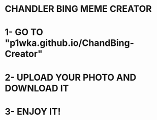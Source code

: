 # CHANDLER BING MEME CREATOR

# 1- GO TO "p1wka.github.io/ChandBing-Creator"

# 2- UPLOAD YOUR PHOTO AND DOWNLOAD IT

# 3- ENJOY IT!
